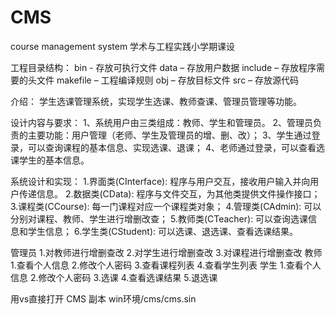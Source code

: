 # CMS
course management system
学术与工程实践小学期课设

工程目录结构：
bin - 存放可执行文件
data – 存放用户数据
include – 存放程序需要的头文件
makefile – 工程编译规则
obj – 存放目标文件
src – 存放源代码

介绍：
学生选课管理系统，实现学生选课、教师查课、管理员管理等功能。

设计内容与要求：
1、系统用户由三类组成：教师、学生和管理员。
2、管理员负责的主要功能：用户管理（老师、学生及管理员的增、删、改）；
3、学生通过登录，可以查询课程的基本信息、实现选课、退课；
4、老师通过登录，可以查看选课学生的基本信息。

系统设计和实现：
1.界面类(CInterface): 程序与用户交互，接收用户输入并向用户传递信息。
2.数据类(CData): 程序与文件交互，为其他类提供文件操作接口；
3.课程类(CCourse): 每一门课程对应一个课程类对象；
4.管理类(CAdmin): 可以分别对课程、教师、学生进行增删改查；
5.教师类(CTeacher): 可以查询选课信息和学生信息；
6.学生类(CStudent): 可以选课、退选课、查看选课结果。

管理员
1.对教师进行增删查改
2.对学生进行增删查改
3.对课程进行增删查改
教师
1.查看个人信息
2.修改个人密码
3.查看课程列表
4.查看学生列表
学生
1.查看个人信息
2.修改个人密码
3.选课
4.查看选课结果
5.退选课



用vs直接打开 CMS 副本 win环境/cms/cms.sin
